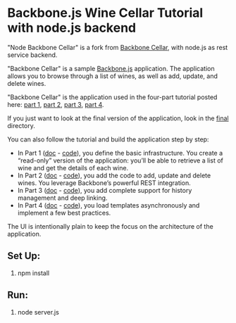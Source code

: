 # Backbone.js Wine Cellar Tutorial with node.js backend #

"Node Backbone Cellar" is a fork from [Backbone Cellar](https://github.com/ccoenraets/backbone-cellar/), with node.js as rest service backend.

"Backbone Cellar" is a sample [Backbone.js](http://documentcloud.github.com/backbone/) application.
The application allows you to browse through a list of wines, as well as add, update, and delete wines.

"Backbone Cellar" is the application used in the four-part tutorial posted here: [part 1](http://coenraets.org/blog/2011/12/backbone-js-wine-cellar-tutorial-part-1-getting-started/), [part 2](http://coenraets.org/blog/2011/12/backbone-js-wine-cellar-tutorial-part-2-crud/), [part 3](http://coenraets.org/blog/2011/12/backbone-js-wine-cellar-tutorial-part-3-deep-linking-and-application-states/), [part 4](http://coenraets.org/blog/2012/01/backbone-js-lessons-learned-and-improved-sample-app/).

If you just want to look at the final version of the application, look in the [final](https://github.com/ccoenraets/backbone-cellar/tree/master/final) directory.

You can also follow the tutorial and build the application step by step:

- In Part 1 ([doc](http://coenraets.org/blog/2011/12/backbone-js-wine-cellar-tutorial-part-1-getting-started/) - [code](https://github.com/ccoenraets/backbone-cellar/tree/master/part1)), you define the basic infrastructure. You create a “read-only” version of the application: you’ll be able to retrieve a list of wine and get the details of each wine.
- In Part 2 ([doc](http://coenraets.org/blog/2011/12/backbone-js-wine-cellar-tutorial-part-2-crud/) - [code](https://github.com/ccoenraets/backbone-cellar/tree/master/part2)), you add the code to add, update and delete wines. You leverage Backbone’s powerful REST integration.
- In Part 3 ([doc](http://coenraets.org/blog/2011/12/backbone-js-wine-cellar-tutorial-part-3-deep-linking-and-application-states/) - [code](https://github.com/ccoenraets/backbone-cellar/tree/master/part3)), you add complete support for history management and deep linking.
- In Part 4 ([doc](http://coenraets.org/blog/2012/01/backbone-js-lessons-learned-and-improved-sample-app/) - [code](https://github.com/ccoenraets/backbone-cellar/tree/master/final)), you load templates asynchronously and implement a few best practices.

The UI is intentionally plain to keep the focus on the architecture of the application. 

## Set Up: ##

1. npm install

## Run: ##

1. node server.js
